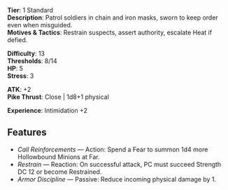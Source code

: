 **Tier**: 1 Standard  
**Description**: Patrol soldiers in chain and iron masks, sworn to keep order even when misguided.  
**Motives & Tactics**: Restrain suspects, assert authority, escalate Heat if defied.  

**Difficulty**: 13  
**Thresholds**: 8/14  
**HP**: 5  
**Stress**: 3  

**ATK**: +2  
**Pike Thrust**: Close | 1d8+1 physical  

**Experience**: Intimidation +2  

## Features
- *Call Reinforcements* — Action: Spend a Fear to summon 1d4 more Hollowbound Minions at Far.  
- *Restrain* — Reaction: On successful attack, PC must succeed Strength DC 12 or become Restrained.  
- *Armor Discipline* — Passive: Reduce incoming physical damage by 1.  

